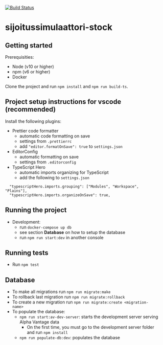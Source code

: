 [![Build Status](https://travis-ci.com/carpppa/sijoitussimulaattori-stock.svg?token=xQqx3oEyeT4LX1PHsDTx&branch=master)](https://travis-ci.com/carpppa/sijoitussimulaattori-stock)

# sijoitussimulaattori-stock

## Getting started

Prerequisities:

- Node (v10 or higher)
- npm (v6 or higher)
- Docker

Clone the project and run `npm install` and `npm run build-ts`.

## Project setup instructions for vscode (recommended)

Install the following plugins:

- Prettier code formatter
  - automatic code formatting on save
  - settings from `.prettierrc`
  - add `"editor.formatOnSave": true` to `settings.json`
- EditorConfig
  - automatic formatting on save
  - settings from `.editorconfig`
- TypeScript Hero
  - automatic imports organizing for TypeScript
  - add the following to `settings.json`

```(json)
  "typescriptHero.imports.grouping": ["Modules", "Workspace", "Plains"],
  "typescriptHero.imports.organizeOnSave": true,
```

## Running the project

- Development:
  - run `docker-compose up db`
  - see section **Database** on how to setup the database
  - run `npm run start:dev` in another console

## Running tests

- Run `npm test`

## Database

- To make all migrations run `npm run migrate:make`
- To rollback last migration run `npm run migrate:rollback`
- To create a new migration run `npm run migrate:create <migration-name>`
- To populate the database:
  - `npm run start:av-dev-server`: starts the development server serving Alpha Vantage data
    - On the first time, you must go to the development server folder and run `npm install`
  - `npm run populate-db:dev`: populates the database
